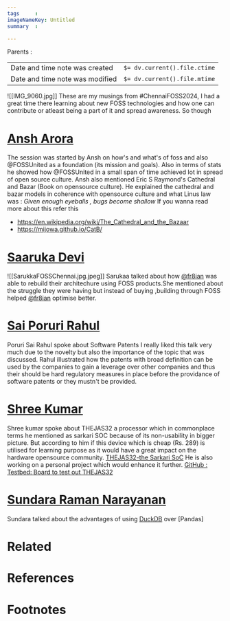 ```yaml
---
tags     :    
imageNameKey: Untitled
summary  : 

---
```


Parents  : 

|                                 |                              |
|:------------------------------- |:---------------------------- |
| Date and time note was created  | `$= dv.current().file.ctime` |
| Date and time note was modified | `$= dv.current().file.mtime` |

![[IMG_9060.jpg]]
These are my musings from #ChennaiFOSS2024, I had a great time there learning about new FOSS technologies and how one can contribute or atleast being a part of it and spread awareness. So though
# [Ansh  Arora]()
The session was started by Ansh on how's and what's of foss and also @FOSSUnited as a foundation (its mission and goals). Also in terms of stats he showed how @FOSSUnited in a small span of time achieved lot in spread of open source culture.
Ansh  also mentioned Eric S Raymond's  Cathedral and Bazar (Book on opensource culture). 
He explained the cathedral and bazar models in coherence with opensource culture and what Linus law was : *Given enough eyeballs , bugs become shallow*
If you wanna read more about this refer this
 - https://en.wikipedia.org/wiki/The_Cathedral_and_the_Bazaar
- https://mijowa.github.io/CatB/ 

# [Saaruka Devi](https://www.linkedin.com/in/saarukaa-devi-183402248/) 
![[SarukkaFOSSChennai.jpg.jpeg]]
Sarukaa talked about how [@fr8ian](https://x.com/fr8ian) was able to rebuild their architechure using FOSS products.She mentioned about the struggle they were having but instead of buying ,building through FOSS helped [@fr8ian](https://x.com/fr8ian) optimise better.


# [Sai Poruri Rahul](https://www.linkedin.com/in/rahulporuri/) 

Poruri Sai Rahul spoke about Software Patents
I really liked this talk very much due to the novelty but also the importance of the topic that was discussed.
Rahul illustrated how the patents with broad definition can be used by the companies to gain a leverage over other companies and thus their should be hard regulatory measures in place before the providance of software patents or they mustn't be provided.

# [Shree Kumar]() 
Shree kumar spoke about THEJAS32 a processor which in commonplace terms he mentioned as sarkari SOC because of its non-usability in bigger picture. But according to him if this device which is cheap (Rs. 289) is utilised for learning purpose as it would have a great impact on the hardware opensource community.
 [THEJAS32-the Sarkari SoC](https://cdac-vega.gitlab.io/socoverview/socdetails.html)
He is also working on a personal project which would enhance it further. 
[GitHub : Testbed: Board to test out THEJAS32](https://github.com/shreekumar3d/thejas32-testbed)

# [Sundara Raman Narayanan](https://www.linkedin.com/in/sundara-raman-narayanan-7821a77/)
Sundara talked about the advantages of using [DuckDB](https://duckdb.org/) over [Pandas] 


# Related



# References


 
# Footnotes
